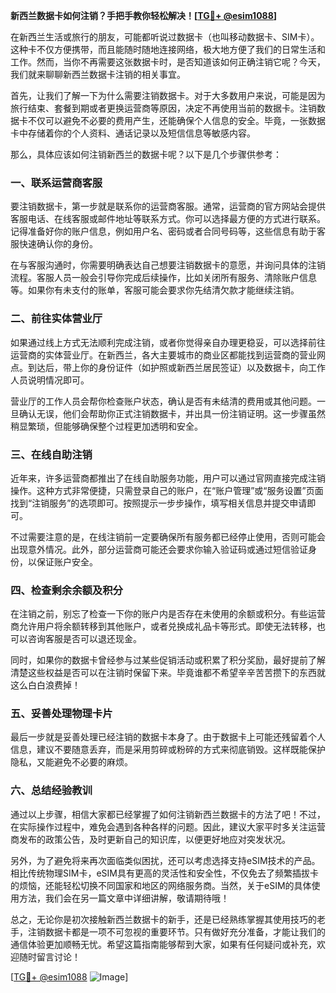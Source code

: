 **新西兰数据卡如何注销？手把手教你轻松解决！[[TG💪+ @esim1088](https://t.me/s/esim1088)]**

在新西兰生活或旅行的朋友，可能都听说过数据卡（也叫移动数据卡、SIM卡）。这种卡不仅方便携带，而且能随时随地连接网络，极大地方便了我们的日常生活和工作。然而，当你不再需要这张数据卡时，是否知道该如何正确注销它呢？今天，我们就来聊聊新西兰数据卡注销的相关事宜。

首先，让我们了解一下为什么需要注销数据卡。对于大多数用户来说，可能是因为旅行结束、套餐到期或者更换运营商等原因，决定不再使用当前的数据卡。注销数据卡不仅可以避免不必要的费用产生，还能确保个人信息的安全。毕竟，一张数据卡中存储着你的个人资料、通话记录以及短信信息等敏感内容。

那么，具体应该如何注销新西兰的数据卡呢？以下是几个步骤供参考：

### 一、联系运营商客服

要注销数据卡，第一步就是联系你的运营商客服。通常，运营商的官方网站会提供客服电话、在线客服或邮件地址等联系方式。你可以选择最方便的方式进行联系。记得准备好你的账户信息，例如用户名、密码或者合同号码等，这些信息有助于客服快速确认你的身份。

在与客服沟通时，你需要明确表达自己想要注销数据卡的意愿，并询问具体的注销流程。客服人员一般会引导你完成后续操作，比如关闭所有服务、清除账户信息等。如果你有未支付的账单，客服可能会要求你先结清欠款才能继续注销。

### 二、前往实体营业厅

如果通过线上方式无法顺利完成注销，或者你觉得亲自办理更稳妥，可以选择前往运营商的实体营业厅。在新西兰，各大主要城市的商业区都能找到运营商的营业网点。到达后，带上你的身份证件（如护照或新西兰居民签证）以及数据卡，向工作人员说明情况即可。

营业厅的工作人员会帮你检查账户状态，确认是否有未结清的费用或其他问题。一旦确认无误，他们会帮助你正式注销数据卡，并出具一份注销证明。这一步骤虽然稍显繁琐，但能够确保整个过程更加透明和安全。

### 三、在线自助注销

近年来，许多运营商都推出了在线自助服务功能，用户可以通过官网直接完成注销操作。这种方式非常便捷，只需登录自己的账户，在“账户管理”或“服务设置”页面找到“注销服务”的选项即可。按照提示一步步操作，填写相关信息并提交申请即可。

不过需要注意的是，在线注销前一定要确保所有服务都已经停止使用，否则可能会出现意外情况。此外，部分运营商可能还会要求你输入验证码或通过短信验证身份，以保证账户安全。

### 四、检查剩余余额及积分

在注销之前，别忘了检查一下你的账户内是否存在未使用的余额或积分。有些运营商允许用户将余额转移到其他账户，或者兑换成礼品卡等形式。即使无法转移，也可以咨询客服是否可以退还现金。

同时，如果你的数据卡曾经参与过某些促销活动或积累了积分奖励，最好提前了解清楚这些权益是否可以在注销时保留下来。毕竟谁都不希望辛辛苦苦攒下的东西就这么白白浪费掉！

### 五、妥善处理物理卡片

最后一步就是妥善处理已经注销的数据卡本身了。由于数据卡上可能还残留着个人信息，建议不要随意丢弃，而是采用剪碎或粉碎的方式来彻底销毁。这样既能保护隐私，又能避免不必要的麻烦。

### 六、总结经验教训

通过以上步骤，相信大家都已经掌握了如何注销新西兰数据卡的方法了吧！不过，在实际操作过程中，难免会遇到各种各样的问题。因此，建议大家平时多关注运营商发布的政策公告，及时更新自己的知识库，以便更好地应对突发状况。

另外，为了避免将来再次面临类似困扰，还可以考虑选择支持eSIM技术的产品。相比传统物理SIM卡，eSIM具有更高的灵活性和安全性，不仅免去了频繁插拔卡的烦恼，还能轻松切换不同国家和地区的网络服务商。当然，关于eSIM的具体使用方法，我们会在另一篇文章中详细讲解，敬请期待哦！

总之，无论你是初次接触新西兰数据卡的新手，还是已经熟练掌握其使用技巧的老手，注销数据卡都是一项不可忽视的重要环节。只有做好充分准备，才能让我们的通信体验更加顺畅无忧。希望这篇指南能够帮到大家，如果有任何疑问或补充，欢迎随时留言讨论！

[[TG💪+ @esim1088](https://t.me/s/esim1088) ![Image](https://i.postimg.cc/4NQfJmqS/Snipaste-2025-05-13-00-14-12.png)]